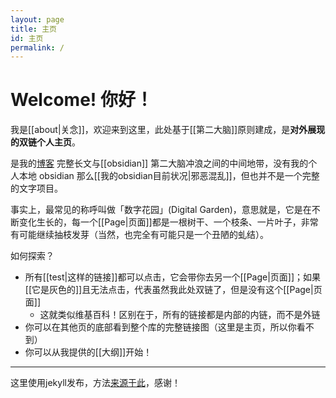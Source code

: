 ```yaml
---
layout: page
title: 主页
id: 主页
permalink: /
---
```


# Welcome! 你好！

我是[[about|关念]]，欢迎来到这里，此处基于[[第二大脑]]原则建成，是**对外展现的双链个人主页**。

是我的[博客](https://shutgnblink.me/) 完整长文与[[obsidian]] 第二大脑冲浪之间的中间地带，没有我的个人本地 obsidian 那么[[我的obsidian目前状况|邪恶混乱]]，但也并不是一个完整的文字项目。

事实上，最常见的称呼叫做「数字花园」(Digital Garden)，意思就是，它是在不断变化生长的，每一个[[Page|页面]]都是一根树干、一个枝条、一片叶子，非常有可能继续抽枝发芽（当然，也完全有可能只是一个丑陋的虬结）。

如何探索？
- 所有[[test|这样的链接]]都可以点击，它会带你去另一个[[Page|页面]]；如果[[它是灰色的]]且无法点击，代表虽然我此处双链了，但是没有这个[[Page|页面]]
	- 这就类似维基百科！区别在于，所有的链接都是内部的内链，而不是外链
- 你可以在其他页的底部看到整个库的完整链接图（这里是主页，所以你看不到）
- 你可以从我提供的[[大纲]]开始！

---
这里使用jekyll发布，方法[来源于此](https://github.com/maximevaillancourt/digital-garden-jekyll-template)，感谢！